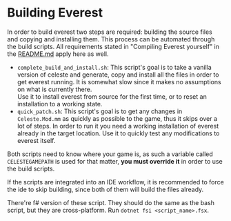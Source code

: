 # Building Everest

In order to build everest two steps are required: building the source files 
and copying and installing them.
This process can be automated through the build scripts.
All requirements stated in "Compiling Everest yourself" in the [README.md](../README.md) apply here as well.

- `complete_build_and_install.sh`: This script's goal is to take a vanilla version of celeste and
 generate, copy and install all the files in order to get everest running. It is somewhat slow
 since it makes no assumptions on what is currently there. <br>
 Use it to install everest from source for the first time, or to reset an installation to a working
 state.
- `quick_patch.sh`: This script's goal is to get any changes in `Celeste.Mod.mm` as quickly as possible
 to the game, thus it skips over a lot of steps. In order to run it you need a working installation
 of everest already in the target location.
 Use it to quickly test any modifications to everest itself.

Both scripts need to know where your game is, as such a variable called `CELESTEGAMEPATH` is used for that 
matter, **you must override it** in order to use the build scripts.

If the scripts are integrated into an IDE workflow, it is recommended to force the ide to skip building, 
since both of them will build the files already.

There're f# version of these script. They should do the same as the bash script, but they are cross-platform.
Run `dotnet fsi <script_name>.fsx`.